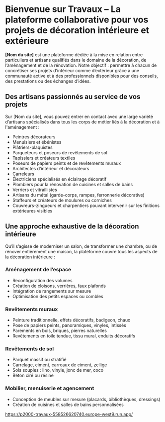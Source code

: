 # Bienvenue sur Travaux – La plateforme collaborative pour vos projets de décoration intérieure et extérieure

**[Nom du site]** est une plateforme dédiée à la mise en relation entre particuliers et artisans qualifiés dans le domaine de la décoration, de l’aménagement et de la rénovation. Notre objectif : permettre à chacun de concrétiser ses projets d’intérieur comme d’extérieur grâce à une communauté active et à des professionnels disponibles pour des conseils, des prestations ou des échanges d’idées.

## Des artisans passionnés au service de vos projets

Sur [Nom du site], vous pouvez entrer en contact avec une large variété d’artisans spécialisés dans tous les corps de métier liés à la décoration et à l'aménagement :

- Peintres décorateurs
- Menuisiers et ébénistes
- Plâtriers-plaquistes
- Parqueteurs et poseurs de revêtements de sol
- Tapissiers et créateurs textiles
- Poseurs de papiers peints et de revêtements muraux
- Architectes d’intérieur et décorateurs
- Carreleurs
- Électriciens spécialisés en éclairage décoratif
- Plombiers pour la rénovation de cuisines et salles de bains
- Verriers et vitraillistes
- Artisans du métal (garde-corps, rampes, ferronnerie décorative)
- Staffeurs et créateurs de moulures ou corniches
- Couvreurs-zingueurs et charpentiers pouvant intervenir sur les finitions extérieures visibles

## Une approche exhaustive de la décoration intérieure

Qu’il s’agisse de moderniser un salon, de transformer une chambre, ou de rénover entièrement une maison, la plateforme couvre tous les aspects de la décoration intérieure :

### Aménagement de l’espace

- Reconfiguration des volumes
- Création de cloisons, verrières, faux plafonds
- Intégration de rangements sur mesure
- Optimisation des petits espaces ou combles

### Revêtements muraux

- Peinture traditionnelle, effets décoratifs, badigeon, chaux
- Pose de papiers peints, panoramiques, vinyles, intissés
- Parements en bois, briques, pierres naturelles
- Revêtements en toile tendue, tissu mural, enduits décoratifs

### Revêtements de sol

- Parquet massif ou stratifié
- Carrelage, ciment, carreaux de ciment, zellige
- Sols souples : lino, vinyle, jonc de mer, coco
- Béton ciré ou résine

### Mobilier, menuiserie et agencement

- Conception de meubles sur mesure (placards, bibliothèques, dressings)
- Création de cuisines et salles de bains personnalisées



https://p2000-travaux-558526620740.europe-west9.run.app/

